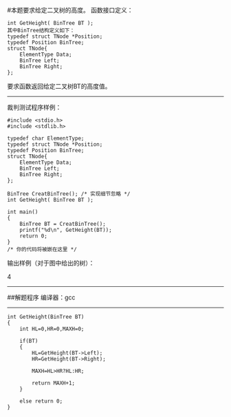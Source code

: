 #本题要求给定二叉树的高度。
函数接口定义：

	int GetHeight( BinTree BT );
	其中BinTree结构定义如下：
	typedef struct TNode *Position;
	typedef Position BinTree;
	struct TNode{
	    ElementType Data;
	    BinTree Left;
	    BinTree Right;
	};
要求函数返回给定二叉树BT的高度值。
***
裁判测试程序样例：
	
	#include <stdio.h>
	#include <stdlib.h>
	
	typedef char ElementType;
	typedef struct TNode *Position;
	typedef Position BinTree;
	struct TNode{
	    ElementType Data;
	    BinTree Left;
	    BinTree Right;
	};
	
	BinTree CreatBinTree(); /* 实现细节忽略 */
	int GetHeight( BinTree BT );
	
	int main()
	{
	    BinTree BT = CreatBinTree();
	    printf("%d\n", GetHeight(BT));
	    return 0;
	}
	/* 你的代码将被嵌在这里 */

输出样例（对于图中给出的树）：

4

***
##解题程序
编译器：gcc
***
	int GetHeight(BinTree BT)
	{
	    int HL=0,HR=0,MAXH=0;
	
	    if(BT)
	    {
	        HL=GetHeight(BT->Left);
	        HR=GetHeight(BT->Right);
	
	        MAXH=HL>HR?HL:HR;
	
	        return MAXH+1;
	    }
	
	    else return 0;
	}